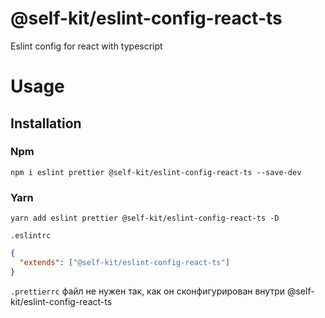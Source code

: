 # @self-kit/eslint-config-react-ts

Eslint config for react with typescript

# Usage

## Installation

### Npm
```shell
npm i eslint prettier @self-kit/eslint-config-react-ts --save-dev 
```

### Yarn
```shell
yarn add eslint prettier @self-kit/eslint-config-react-ts -D
```

```.eslintrc```
```json
{
  "extends": ["@self-kit/eslint-config-react-ts"]
}
```

```.prettierrc``` файл не нужен так, как он сконфигурирован внутри @self-kit/eslint-config-react-ts

